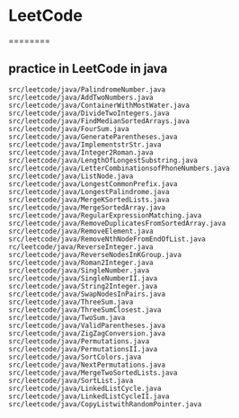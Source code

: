 # LeetCode
========

## practice in LeetCode in java

	src/leetcode/java/PalindromeNumber.java
	src/leetcode/java/AddTwoNumbers.java
	src/leetcode/java/ContainerWithMostWater.java
	src/leetcode/java/DivideTwoIntegers.java
	src/leetcode/java/FindMedianSortedArrays.java
	src/leetcode/java/FourSum.java
	src/leetcode/java/GenerateParentheses.java
	src/leetcode/java/ImplementstrStr.java
	src/leetcode/java/Integer2Roman.java
	src/leetcode/java/LengthOfLongestSubstring.java
	src/leetcode/java/LetterCombinationsofPhoneNumbers.java
	src/leetcode/java/ListNode.java
	src/leetcode/java/LongestCommonPrefix.java
	src/leetcode/java/LongestPalindrome.java
	src/leetcode/java/MergeKSortedLists.java
	src/leetcode/java/MergeSortedArray.java
	src/leetcode/java/RegularExpressionMatching.java
	src/leetcode/java/RemoveDuplicatesFromSortedArray.java
	src/leetcode/java/RemoveElement.java
	src/leetcode/java/RemoveNthNodeFromEndOfList.java
	rc/leetcode/java/ReverseInteger.java
	src/leetcode/java/ReverseNodesInKGroup.java
	src/leetcode/java/Roman2Integer.java
	src/leetcode/java/SingleNumber.java
	src/leetcode/java/SingleNumberII.java
	src/leetcode/java/String2Integer.java
	src/leetcode/java/SwapNodesInPairs.java
	src/leetcode/java/ThreeSum.java
	src/leetcode/java/ThreeSumClosest.java
	src/leetcode/java/TwoSum.java
	src/leetcode/java/ValidParentheses.java
	src/leetcode/java/ZigZagConversion.java
	src/leetcode/java/Permutations.java
	src/leetcode/java/PermutationsII.java
	src/leetcode/java/SortColors.java
	src/leetcode/java/NextPermutations.java
	src/leetcode/java/MergeTwoSortedLists.java
	src/leetcode/java/SortList.java
	src/leetcode/java/LinkedListCycle.java
	src/leetcode/java/LinkedListCycleII.java
	src/leetcode/java/CopyListwithRandomPointer.java
